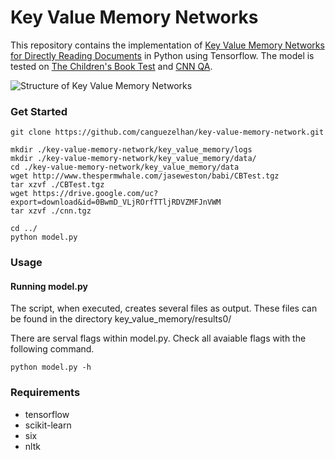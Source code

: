 # Key Value Memory Networks

This repository contains the implementation of [Key Value Memory Networks for Directly Reading Documents](https://arxiv.org/abs/1606.03126) in Python using Tensorflow. The model is tested on [The Children's Book Test](https://arxiv.org/abs/1511.02301) and [CNN QA](http://cs.nyu.edu/~kcho/DMQA/).

![Structure of Key Value Memory Networks](key_value_mem.png)

### Get Started

```
git clone https://github.com/canguezelhan/key-value-memory-network.git

mkdir ./key-value-memory-network/key_value_memory/logs
mkdir ./key-value-memory-network/key_value_memory/data/
cd ./key-value-memory-network/key_value_memory/data
wget http://www.thespermwhale.com/jaseweston/babi/CBTest.tgz
tar xzvf ./CBTest.tgz
wget https://drive.google.com/uc?export=download&id=0BwmD_VLjROrfTTljRDVZMFJnVWM
tar xzvf ./cnn.tgz

cd ../
python model.py
```

### Usage

#### Running model.py

The script, when executed, creates several files as output. These files can be found in the directory key_value_memory/results0/

There are serval flags within model.py. Check all avaiable flags with the following command.
```
python model.py -h
```

### Requirements

* tensorflow
* scikit-learn
* six
* nltk
